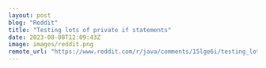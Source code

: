 ```yaml
---
layout: post
blog: "Reddit"
title: "Testing lots of private if statements"
date: 2023-08-08T12:09:43Z
image: images/reddit.png
remote_url: "https://www.reddit.com/r/java/comments/15lge6i/testing_lots_of_private_if_statements/"
---
```

